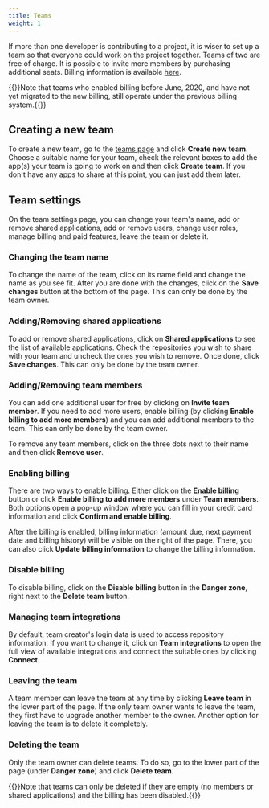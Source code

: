 ```yaml
---
title: Teams
weight: 1
---
```


If more than one developer is contributing to a project, it is wiser to set up a team so that everyone could work on the project together. Teams of two are free of charge. It is possible to invite more members by purchasing additional seats. Billing information is available [here](https://codemagic.io/pricing/).

{{<notebox>}}Note that teams who enabled billing before June, 2020, and have not yet migrated to the new billing, still operate under the previous billing system.{{</notebox>}}


## Creating a new team

To create a new team, go to the [teams page](https://codemagic.io/teams) and click **Create new team**. Choose a suitable name for your team, check the relevant boxes to add the app(s) your team is going to work on and then click **Create team**. If you don't have any apps to share at this point, you can just add them later.

## Team settings

On the team settings page, you can change your team's name, add or remove shared applications, add or remove users, change user roles, manage billing and paid features, leave the team or delete it.

### Changing the team name

To change the name of the team, click on its name field and change the name as you see fit. After you are done with the changes, click on the **Save changes** button at the bottom of the page. This can only be done by the team owner.

### Adding/Removing shared applications

To add or remove shared applications, click on **Shared applications** to see the list of available applications. Check the repositories you wish to share with your team and uncheck the ones you wish to remove. Once done, click **Save changes**. This can only be done by the team owner.

### Adding/Removing team members

You can add one additional user for free by clicking on **Invite team member**. If you need to add more users, enable billing (by clicking **Enable billing to add more members**) and you can add additional members to the team. This can only be done by the team owner.

To remove any team members, click on the three dots next to their name and then click **Remove user**.

### Enabling billing

There are two ways to enable billing. Either click on the **Enable billing** button or click **Enable billing to add more members** under **Team members**. Both options open a pop-up window where you can fill in your credit card information and click **Confirm and enable billing**.

After the billing is enabled, billing information (amount due, next payment date and billing history) will be visible on the right of the page. There, you can also click **Update billing information** to change the billing information.

### Disable billing

To disable billing, click on the **Disable billing** button in the **Danger zone**, right next to the **Delete team** button.

### Managing team integrations

By default, team creator's login data is used to access repository information. If you want to change it, click on **Team integrations** to open the full view of available integrations and connect the suitable ones by clicking **Connect**.

### Leaving the team

A team member can leave the team at any time by clicking **Leave team** in the lower part of the page. If the only team owner wants to leave the team, they first have to upgrade another member to the owner. Another option for leaving the team is to delete it completely.

### Deleting the team

Only the team owner can delete teams. To do so, go to the lower part of the page (under **Danger zone**) and click **Delete team**.

{{<notebox>}}Note that teams can only be deleted if they are empty (no members or shared applications) and the billing has been disabled.{{</notebox>}}
